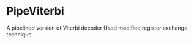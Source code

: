 PipeViterbi
===========

A pipelined version of Viterbi decoder
Used modified register exchange technique
